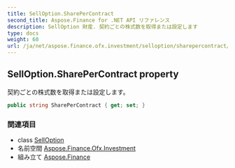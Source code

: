 ```yaml
---
title: SellOption.SharePerContract
second_title: Aspose.Finance for .NET API リファレンス
description: SellOption 財産. 契約ごとの株式数を取得または設定します
type: docs
weight: 60
url: /ja/net/aspose.finance.ofx.investment/selloption/sharepercontract/
---
```

## SellOption.SharePerContract property

契約ごとの株式数を取得または設定します。

```csharp
public string SharePerContract { get; set; }
```

### 関連項目

* class [SellOption](../)
* 名前空間 [Aspose.Finance.Ofx.Investment](../../selloption/)
* 組み立て [Aspose.Finance](../../../)


